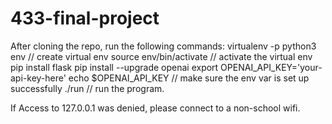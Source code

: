# 433-final-project

After cloning the repo, run the following commands:
virtualenv -p python3 env // create virtual env
source env/bin/activate // activate the virtual env
pip install flask
pip install --upgrade openai
export OPENAI_API_KEY='your-api-key-here'
echo $OPENAI_API_KEY // make sure the env var is set up successfully
./run // run the program.

If Access to 127.0.0.1 was denied, please connect to a non-school wifi.
